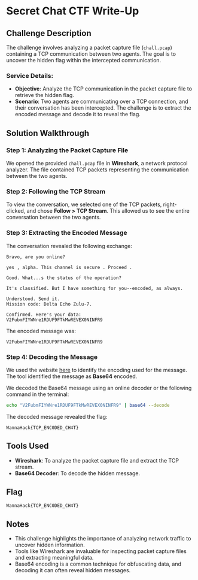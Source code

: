 # Secret Chat CTF Write-Up

## Challenge Description
The challenge involves analyzing a packet capture file (`chall.pcap`) containing a TCP communication between two agents. The goal is to uncover the hidden flag within the intercepted communication.

### Service Details:
- **Objective**: Analyze the TCP communication in the packet capture file to retrieve the hidden flag.
- **Scenario**: Two agents are communicating over a TCP connection, and their conversation has been intercepted. The challenge is to extract the encoded message and decode it to reveal the flag.

## Solution Walkthrough

### Step 1: Analyzing the Packet Capture File
We opened the provided `chall.pcap` file in **Wireshark**, a network protocol analyzer. The file contained TCP packets representing the communication between the two agents.

### Step 2: Following the TCP Stream
To view the conversation, we selected one of the TCP packets, right-clicked, and chose **Follow > TCP Stream**. This allowed us to see the entire conversation between the two agents.

### Step 3: Extracting the Encoded Message
The conversation revealed the following exchange:

```
Bravo, are you online?

yes , alpha. This channel is secure . Proceed .

Good. What...s the status of the operation?

It's classified. But I have something for you--encoded, as always.

Understood. Send it.
Mission code: Delta Echo Zulu-7.

Confirmed. Here's your data:
V2FubmFIYWNre1RDUF9FTkMwREVEX0NINFR9
```

The encoded message was:

```
V2FubmFIYWNre1RDUF9FTkMwREVEX0NINFR9
```

### Step 4: Decoding the Message
We used the website [here](https://www.dcode.fr/cipher-identifier) to identify the encoding used for the message. The tool identified the message as **Base64** encoded.

We decoded the Base64 message using an online decoder or the following command in the terminal:

```bash
echo "V2FubmFIYWNre1RDUF9FTkMwREVEX0NINFR9" | base64 --decode
```

The decoded message revealed the flag:

```
WannaHack{TCP_ENC0DED_CH4T}
```

## Tools Used
- **Wireshark**: To analyze the packet capture file and extract the TCP stream.
- **Base64 Decoder**: To decode the hidden message.

## Flag
`WannaHack{TCP_ENC0DED_CH4T}`

## Notes
- This challenge highlights the importance of analyzing network traffic to uncover hidden information.
- Tools like Wireshark are invaluable for inspecting packet capture files and extracting meaningful data.
- Base64 encoding is a common technique for obfuscating data, and decoding it can often reveal hidden messages.
